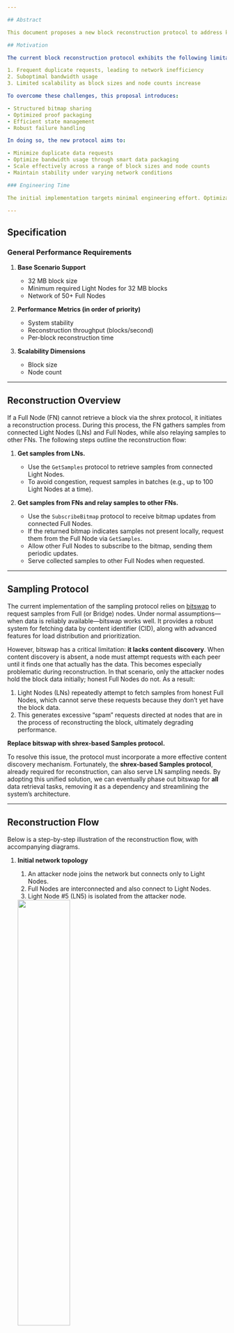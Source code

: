 ```yaml
---

## Abstract

This document proposes a new block reconstruction protocol to address key bottlenecks in the current implementation, particularly those related to duplicate requests and suboptimal bandwidth usage. By adopting a structured approach to data retrieval, the protocol emphasizes network resource efficiency and scalability.

## Motivation

The current block reconstruction protocol exhibits the following limitations:

1. Frequent duplicate requests, leading to network inefficiency
2. Suboptimal bandwidth usage
3. Limited scalability as block sizes and node counts increase

To overcome these challenges, this proposal introduces:

- Structured bitmap sharing
- Optimized proof packaging
- Efficient state management
- Robust failure handling

In doing so, the new protocol aims to:

- Minimize duplicate data requests
- Optimize bandwidth usage through smart data packaging
- Scale effectively across a range of block sizes and node counts
- Maintain stability under varying network conditions

### Engineering Time

The initial implementation targets minimal engineering effort. Optimizations marked as optional can be added in subsequent iterations, guided by observed network performance metrics.

---
```


## Specification

### General Performance Requirements

1. **Base Scenario Support**
   - 32 MB block size
   - Minimum required Light Nodes for 32 MB blocks
   - Network of 50+ Full Nodes

2. **Performance Metrics (in order of priority)**
   - System stability
   - Reconstruction throughput (blocks/second)
   - Per-block reconstruction time

3. **Scalability Dimensions**
   - Block size
   - Node count

---

## Reconstruction Overview

If a Full Node (FN) cannot retrieve a block via the shrex protocol, it initiates a reconstruction process. During this process, the FN gathers samples from connected Light Nodes (LNs) and Full Nodes, while also relaying samples to other FNs. The following steps outline the reconstruction flow:

1. **Get samples from LNs.**
   - Use the `GetSamples` protocol to retrieve samples from connected Light Nodes.
   - To avoid congestion, request samples in batches (e.g., up to 100 Light Nodes at a time).

2. **Get samples from FNs and relay samples to other FNs.**
   - Use the `SubscribeBitmap` protocol to receive bitmap updates from connected Full Nodes.
   - If the returned bitmap indicates samples not present locally, request them from the Full Node via `GetSamples`.
   - Allow other Full Nodes to subscribe to the bitmap, sending them periodic updates.
   - Serve collected samples to other Full Nodes when requested.

---

## Sampling Protocol

The current implementation of the sampling protocol relies on [bitswap](https://github.com/ipfs/go-bitswap) to request samples from Full (or Bridge) nodes. Under normal assumptions—when data is reliably available—bitswap works well. It provides a robust system for fetching data by content identifier (CID), along with advanced features for load distribution and prioritization.

However, bitswap has a critical limitation: **it lacks content discovery**. When content discovery is absent, a node must attempt requests with each peer until it finds one that actually has the data. This becomes especially problematic during reconstruction. In that scenario, only the attacker nodes hold the block data initially; honest Full Nodes do not. As a result:

1. Light Nodes (LNs) repeatedly attempt to fetch samples from honest Full Nodes, which cannot serve these requests because they don’t yet have the block data.
2. This generates excessive “spam” requests directed at nodes that are in the process of reconstructing the block, ultimately degrading performance.

**Replace bitswap with shrex-based Samples protocol.**

To resolve this issue, the protocol must incorporate a more effective content discovery mechanism. Fortunately, the **shrex-based Samples protocol**, already required for reconstruction, can also serve LN sampling needs. By adopting this unified solution, we can eventually phase out bitswap for **all** data retrieval tasks, removing it as a dependency and streamlining the system’s architecture.

---

## Reconstruction Flow

Below is a step-by-step illustration of the reconstruction flow, with accompanying diagrams.

1. **Initial network topology**
   1. An attacker node joins the network but connects only to Light Nodes.
   2. Full Nodes are interconnected and also connect to Light Nodes.
   3. Light Node #5 (LN5) is isolated from the attacker node.

   <img src="https://github.com/user-attachments/assets/f28edc73-324e-4760-9a22-cd9aa2126018" width="50%">

2. **Headers propagation and LN sample request**
   1. The attacker attempts to deceive the network by sending a block header, prompting LNs to request samples.
   2. Light Nodes propagate the block header further to the network—first to FNs, which then relay it to LN5.

   <img src="https://github.com/user-attachments/assets/a6086ffd-3f9e-4f60-af6c-eb2ea7e1cb68" width="50%">

3. **Start of reconstruction**
   1. FNs attempt to download the block via shrex but fail due to a timeout, triggering the reconstruction process.
   2. FNs begin collecting samples from connected LNs.
   3. FNs subscribe to bitmap updates from connected FNs.

   <img src="https://github.com/user-attachments/assets/b5763a82-e73c-4393-9ea7-f4dc1afb2864" width="50%">

4. **Bitmap notification**
   - FNs collect samples from LNs.
   - FNs send bitmap updates to connected FNs.

   <img src="https://github.com/user-attachments/assets/984bedff-8bfc-49df-a35e-be70a05a230a" width="50%">

5. **Sample exchange**
   - FNs collect samples that are available in the network but do not request those already held locally.

   <img src="https://github.com/user-attachments/assets/1cb1a1a1-7bb1-4f46-afb8-1e2b494e8d7f" width="50%">

6. **Sample relaying and subsequent exchange rounds**
   - After receiving samples in the first round, FNs continue to send bitmap updates of newly collected samples to other FNs.
   - FN2 acquires some samples not available on FN1 or FN3, which then request these samples from FN2.
   - Additional exchange rounds may occur if needed.

   <img src="https://github.com/user-attachments/assets/afa3e44d-c1c7-4163-9ea4-18c4040273f9" width="50%">

7. **New LN joins the network**
   - Not enough samples are available for each FN to reconstruct the block.
   - A new LN joins with a fresh set of samples and starts sending them to FN2.

   <img src="https://github.com/user-attachments/assets/2849d1a1-07bd-4284-b1ce-bcaebf713acd" width="50%">

8. **Reconstruction is possible now**
   - FN2 can now reconstruct the block via erasure decoding.

   <img src="https://github.com/user-attachments/assets/51e81ccb-2107-45d7-b553-f7af1f1cada3" width="50%">

9. **Completed reconstruction notification**
   - FN2 notifies other FNs that it has finished reconstruction and now holds all samples.
   - FN1 and FN3 can request any missing samples from FN2. For instance, they might request the sample at (X:1, Y:0).

   <img src="https://github.com/user-attachments/assets/8a0ef334-95fb-4180-aab2-63bb50ebf1da" width="50%">

10. **Reconstruction complete on all FNs**
- All FNs successfully reconstruct the block.

   <img src="https://github.com/user-attachments/assets/25c5279b-e75d-415a-8c33-5f14c9c9082c" width="50%">

---

### Protocol Diagrams

Below is an outline of the proposed protocols. Full flow diagrams appear at the end of this document.

```
1. Bitmap Subscription 
   Client (FN)                            Server (FN)
      |---- Subscribe to bitmap -------------->|
      |<---- Initial bitmap -------------------|
      |<---- Updates  -------------------------|
      |<---- End updates ----------------------|

2. GetSamples
   Client (FN)                     Server (FN/LN)
      |---- Request(bitmap) ----------->|
      |<---- [Samples + Proof] parts ---|
```

---

### No Bitmap Subscription From Light Nodes: Why?

Subscribing to bitmaps from Light Nodes would allow more precise deduplication of requested samples, but it also introduces additional complexity and round-trip overhead. Since each Light Node holds relatively few samples, the probability of overlap is low. Instead, the Full Node can send an inverse “have” bitmap in its request to indicate which samples are still needed.

**Tradeoff**:

- **Pros**
   - Fewer round trips between LN and FN
   - Light Nodes do not need to maintain subscriptions
   - Light Nodes do not need to implement the bitmap subscription protocol

- **Cons**
   - Some samples may be requested multiple times

A Monte Carlo simulation was conducted to quantify overhead from potential duplicate requests, summarized below:

| Block Size | % Overhead (LN = 256) | % Overhead (LN = 128) |
|------------|-----------------------|-----------------------|
| 16         | 21                   | 24                    |
| 32         | 22                   | 17                    |
| 64         | 9                    | 4.7                   |
| 128        | 2.4                  | 1.12                  |
| 256        | 0.57                 | 0.28                  |
| 512        | 0.14                 | 0.07                  |

The data indicates that overhead is negligible for larger block sizes. To keep the protocol simpler, **SubscribeBitmap** is not used for Light Nodes; instead, FNs request samples directly.

---

## Core Components

### List of Core Components

1. Decision engine
2. State management
3. Bitmap subscription protocol
4. Samples retrieval protocol
5. Samples store (new file format)
6. Peer identification
7. Light node sampling protocol

---

### 1. Reconstruction Process

A global, per-block coordinator should oversee the data request process.

1. **Request initiation** can follow various strategies:
   - Immediate requests for all missing samples upon receiving a bitmap
   - (Optional) Delayed requests for bandwidth optimization:
      - Wait for X% of peer responses
      - Wait for a fixed time delay
      - Wait for complete EDS availability
      - Wait for a pre-confirmation threshold
      - Any combination of the above

2. **Select which samples to request**, and from which peers.

For the first iteration, keep the decision engine simple to validate other components. Primary goals:

- Eliminate requests for duplicate data
- Avoid requesting data already derivable from existing information

#### First Implementation Steps

1. **Subscribe** to bitmap updates from Full Nodes.
2. **Handle bitmap updates**: If a sample is neither stored locally nor already being fetched, request it from a peer.
   - Keep an in-progress list to avoid duplicate requests.
3. **Handle sample responses**:
   - Verify proofs. Penalize peers if proofs are invalid.
   - Store samples in the local store and update the “Have” state.
   - Remove those samples from the in-progress list.
   - Clean up coordinate metadata to free memory.
4. **On reconstruction completion**, clear the local state and end the process.

#### Potential Optimizations

- Skip encoding derivable data by requesting complete rows/columns from peers.
- Reduce proof sizes with range requests.
- Use subtree proofs if adjacent subroots are already stored.
- Distribute requests in parallel to balance load.
- Prefer peers with lower latency.

---

### 2. State Management

**Remote State** holds information about which peers have specific samples. If a peer stores a complete row or column, it is tracked separately:

```go
type RemoteState struct {
    coords [][]peers    // Peer lists by coordinates
    rows []peers        // Peers with full row data
    cols []peers        // Peers with full column data
    available bitmap    // Available samples bitmap
}

// Basic peer list structure. Can be extended to implement peer scoring.
type peers []peer.ID
```

**Query Interface**:

```go
// Returns peers that hold the given samples.
// Required for the first implementation.
func (s *RemoteState) GetPeersWithSample(coords []Coord) []peer.ID

// Returns peers that hold a particular row or column.
// Used for bandwidth optimization.
func (s *RemoteState) GetPeersWithAxis(axisIdx int, axisType AxisType) []peer.ID

// Returns a bitmap representing all samples available among connected peers.
func (s *RemoteState) Available() bitmap
```

**Progress State** tracks ongoing fetches and locally stored samples:

```go
// Tracks samples currently being fetched, preventing duplicates.
func (s *ProgressState) InProgress() bitmap

// Tracks samples already stored locally,
// used to inform peers about local availability.
func (s *ProgressState) Have() bitmap
```

---

### 3. Bitmap Protocol

Full Nodes use this protocol to efficiently signal available samples. It uses bitmaps to indicate which samples the server holds, enabling clients to avoid requesting duplicates.

#### Client

- Sends a request to subscribe to bitmap updates.
- If the subscription closes or is interrupted, re-subscribe.

**Request**:

```protobuf
message SubscribeBitmapRequest {
    uint64 height = 1;
}
```

#### Server

- Implements a one-way stream for sending bitmap updates.
- Sends the initial bitmap immediately.
- Sends further updates periodically (e.g., every 5 seconds) or sooner when there are significant changes.
- Sends a final update indicating subscription completion when no more updates are expected.

**Response**:

```protobuf
message BitmapUpdate {
    Bitmap bitmap = 1;
    bool completed = 2;
}
```

**Roaring Bitmaps** are used for efficient operations and storage:

1. **Efficient Operations**
   - Fast logical operations (AND, OR, XOR)
   - Handles both sparse and dense data well
   - Memory-efficient

2. **Implementation Benefits**
   - Common library support in Go, Rust, C++, Java
   - Optimized serialization
   - Rank/select operations for advanced queries

3. **Performance Characteristics**
   - O(1) complexity for most operations
   - Compressed storage format
   - Efficient memory usage

The protocol uses a 32-bit encoding for broad compatibility.
Available implementations:
- Go: [roaring](https://github.com/RoaringBitmap/roaring)
- Rust: [roaring-rs](https://github.com/RoaringBitmap/roaring-rs)
- C++: [CRoaring](https://github.com/RoaringBitmap/CRoaring)
- Java: [RoaringBitmap](https://github.com/RoaringBitmap/RoaringBitmap)

---

### 4. Samples Request Protocol

Data retrieval uses the **shrex** protocol. The client sends a bitmap specifying needed samples:

```protobuf
message SampleRequest {
    uint64 height = 1;
    Bitmap bitmap = 2;
}
```

#### Client

- Validates that returned samples match the requested bitmap.
- Verifies proofs and penalizes peers for invalid proofs.

#### Response

The server returns the requested samples and their proofs (as specified in the shwap CIP). If it lacks certain samples, it sends a partial response.

```protobuf
message SamplesResponse {
  repeated Sample samples = 1;
}
```

#### Possible Optimizations

- Combine adjacent samples that share proofs into a single response.
- If both a row and a column are requested, their intersection share should be sent only once.

---

### 5. Storage Backend

A new storage format is required for efficient sample proof handling. Initially, it will be used only for reconstruction, but could be extended for Light Nodes in the future.

1. **Core Requirements**
   - Store samples with proofs
   - Purge proofs upon successful reconstruction
   - Provide a bitmap query interface
   - Support row/column data retrieval
   - Comply with the accessor interface

2. **Optional Optimizations**
   - Integrate with a bitmap subscription mechanism
   - Efficient proof generation to reduce overhead

---

### 6. Peer Identification

Peer identification ensures Full Nodes can distinguish Full Nodes from Light Nodes, as each follows different protocols:

- Full Nodes: `SubscribeBitmap`, `GetSamples`
- Light Nodes: `GetSamples`

Peer information can be inferred from the host (e.g., user agent or a `libp2p.Identity` protocol).

---

### 7. Light node sampling protocol

A new protocol for Light Nodes to acquire block samples directly from Full Nodes, **based on the Samples Retrieval Protocol (item #4)**. By adopting this approach, we can phase out bitswap and unify the mechanisms used for both normal sampling and reconstruction. Key advantages include:

---

## False Positive Overhead

In certain rare scenarios, a Full Node (FN) might fail to obtain a block via shrex due to transient networking issues or software bugs. As a result, it may erroneously enter the reconstruction process (a “false positive”). This false alarm creates unnecessary overhead on the network, as the node begins sending sample requests to Light Nodes and setting up bitmap subscriptions. Although the likelihood of such events is relatively low, it is still worth considering potential mitigation strategies:

### Potential Mitigation Strategies

1. **Lower the Chance of a False Positive**
   - **Track Multiple `NOT_HAVE` Responses**  
     If an FN sees repeated `NOT_HAVE` responses over an extended period, it becomes more likely that the block truly isn’t available on the network. This reduces the chance of prematurely triggering reconstruction.
   - **Extend Shrex Timeouts with Caution**  
     If repeated attempts to fetch the block fail, the FN could increase its shrex timeouts while gathering enough evidence that the block is not available. However, this approach must guard against attackers who might falsely claim to have the block but never serve it (i.e., withholding attacks).

2. **Lower the Impact of a False Positive**
   - **Staged Reconstruction**  
     Allow the node to run shrex in the background while performing reconstruction in phases. Initially, it might only subscribe to bitmaps lightly, ramping up resource usage gradually if it still can’t locate the block. This approach reduces unnecessary load on the network if the trigger was false, but it may also delay reconstruction if the block genuinely is unavailable.

---

All of these methods are optional considerations. **Ensuring robust reconstruction remains a higher priority**; therefore, these false positive mitigations can be evaluated and implemented at a later time if deemed necessary.

--- 

## Backwards Compatibility

A coordinated network upgrade may be required as this protocol evolves. The implementation should support:

1. **Version negotiation**
2. **Transition period support**
3. **Fallback mechanisms**

---

## Full Reconstruction Process Diagram
<div style="transform: scale(0.50); transform-origin: top left;">

```mermaid
flowchart TB
   A((Start)) --> B{Retrieve block\nvia shrex?}
   B -- "Yes" --> C["Block fully retrieved\nvia shrex\n(Stop reconstruction)"]
   B -- "No / Timeout" --> D["Initiate reconstruction"]

   D --> E["Subscribe to\nbitmap updates"]
   D --> F["Request LN samples\n(in batches)"]

   E --> G["Receive FNs' bitmaps"]
   F --> H["Receive LN samples"]

   G --> I["Update local storage\n(Have state)"]
   H --> I

   I --> J["Publish local bitmap\nto FNs"]

   J --> K{"Sufficient samples\nto decode block?"}
   K -- "No" --> L["Wait for more samples\n(LN/FN/new LN)"]
   L --> I

   K -- "Yes" --> M["Decode block\n(erasure coding)"]
   M --> N["Notify network\nof complete sample set"]
   N --> O((Done\nReconstruction complete))

```
</div> 
